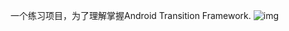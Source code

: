 一个练习项目，为了理解掌握Android Transition Framework.
![img](https://github.com/zccui1986/learnAndroidTransition/tree/master/art/demo.gif)